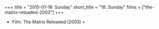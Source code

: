 +++
title = "2015-01-18: Sunday"
short_title = "18: Sunday"
films = ["the-matrix-reloaded-2003"]
+++


* Film: The Matrix Reloaded (2003) +

